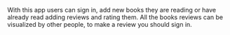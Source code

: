 With this app users can sign in, add new books they are reading or have already read adding reviews and rating them.
All the books reviews can be visualized by other people, to make a review you should sign in.
